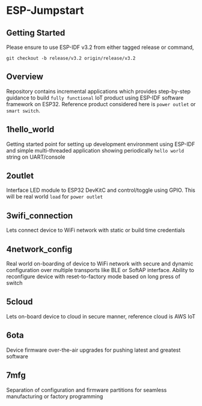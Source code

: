 # ESP-Jumpstart

## Getting Started

Please ensure to use ESP-IDF v3.2 from either tagged release or command,
```
git checkout -b release/v3.2 origin/release/v3.2
```

## Overview

Repository contains incremental applications which provides step-by-step guidance
to build `fully functional` IoT product using ESP-IDF software framework on ESP32.
Reference product considered here is `power outlet` or `smart switch`.

## 1hello_world
Getting started point for setting up development environment using ESP-IDF and simple
multi-threaded application showing periodically `hello world` string on UART/console

## 2outlet
Interface LED module to ESP32 DevKitC and control/toggle using GPIO. This will be real
world `load` for `power outlet`

## 3wifi_connection
Lets connect device to WiFi network with static or build time credentials

## 4network_config
Real world on-boarding of device to WiFi network with secure and dynamic configuration
over multiple transports like BLE or SoftAP interface. Ability to reconfigure device
with reset-to-factory mode based on long press of switch

## 5cloud
Lets on-board device to cloud in secure manner, reference cloud is AWS IoT

## 6ota
Device firmware over-the-air upgrades for pushing latest and greatest software

## 7mfg
Separation of configuration and firmware partitions for seamless manufacturing or factory
programming
